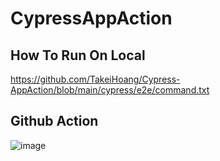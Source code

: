 # CypressAppAction
 ## How To Run On Local
 https://github.com/TakeiHoang/Cypress-AppAction/blob/main/cypress/e2e/command.txt
 
 ## Github Action
 ![image](https://user-images.githubusercontent.com/48914374/215323445-8dc51971-45df-415c-9240-ed0ef285b40c.png)
